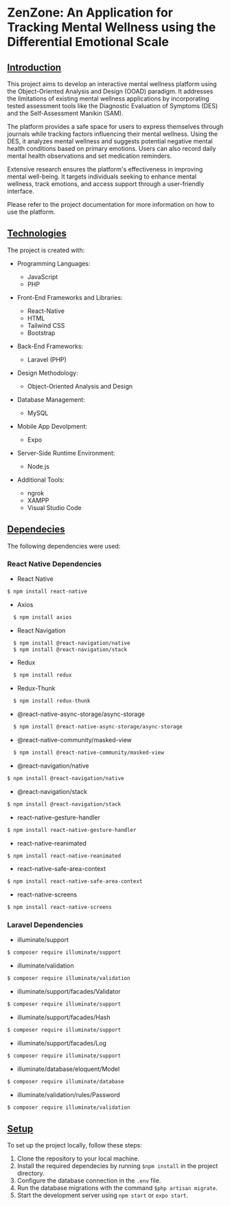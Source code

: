 # ZenZone: An Application for Tracking Mental Wellness using the Differential Emotional Scale

## <u>Introduction</u>
This project aims to develop an interactive mental wellness platform using the Object-Oriented Analysis and Design (OOAD) paradigm. It addresses the limitations of existing mental wellness applications by incorporating tested assessment tools like the Diagnostic Evaluation of Symptoms (DES) and the Self-Assessment Manikin (SAM). 

The platform provides a safe space for users to express themselves through journals while tracking factors influencing their mental wellness. Using the DES, it analyzes mental wellness and suggests potential negative mental health conditions based on primary emotions. Users can also record daily mental health observations and set medication reminders. 

Extensive research ensures the platform's effectiveness in improving mental well-being. It targets individuals seeking to enhance mental wellness, track emotions, and access support through a user-friendly interface.

Please refer to the project documentation for more information on how to use the platform.

## <u>Technologies</u>
The project is created with:
   
   * Programming Languages: 
      * JavaScript
      * PHP
      
* Front-End Frameworks and Libraries:
   * React-Native
   * HTML
   * Tailwind CSS
   * Bootstrap

* Back-End Frameworks:
   * Laravel (PHP)


* Design Methodology:   
   * Object-Oriented Analysis and Design
    
* Database Management:
     * MySQL

 * Mobile App Devolpment:
    * Expo

* Server-Side Runtime Environment:
   * Node.js

* Additional Tools:
   * ngrok
   * XAMPP
   * Visual Studio Code

## <u> Dependecies</u>
The following dependencies were used:
 ### React Native Dependencies

- React Native
```bash
$ npm install react-native
```
- Axios
```bash
  $ npm install axios
```  
- React Navigation
```bash
  $ npm install @react-navigation/native
  $ npm install @react-navigation/stack
 ```
- Redux
```bash
  $ npm install redux
```
- Redux-Thunk
```bash
  $ npm install redux-thunk
```
- @react-native-async-storage/async-storage
```bash
  $ npm install @react-native-async-storage/async-storage
```
- @react-native-community/masked-view
```bash
  $ npm install @react-native-community/masked-view
 ```
- @react-navigation/native
``` bash
$ npm install @react-navigation/native
```
- @react-navigation/stack
```bash
$ npm install @react-navigation/stack
```
- react-native-gesture-handler
```bash
$ npm install react-native-gesture-handler
```
- react-native-reanimated
```bash
$ npm install react-native-reanimated
```
- react-native-safe-area-context
```bash
$ npm install react-native-safe-area-context
```
- react-native-screens
```bash
$ npm install react-native-screens
```


 ### Laravel Dependencies
  
- illuminate/support
```bash
$ composer require illuminate/support
```  
- illuminate/validation 
```bash
$ composer require illuminate/validation
```
- illuminate/support/facades/Validator
```bash
$ composer require illuminate/support
```
- illuminate/support/facades/Hash
```bash
$ composer require illuminate/support
```
- illuminate/support/facades/Log
```bash
$ composer require illuminate/support
```
- illuminate/database/eloquent/Model
```bash
$ composer require illuminate/database
```
- illuminate/validation/rules/Password
```bash
$ composer require illuminate/validation
```
 ## <u>Setup</u>
To set up the project locally, follow these steps:

   1. Clone the repository to your local machine.  
   2. Install the required dependecies by running ```$npm install``` in the project directory.
   3. Configure the database connection in the `.env` file.
   4. Run the database migrations with the command ```$php artisan migrate```.
   5. Start the development server using ```npm start``` or ```expo start```.



